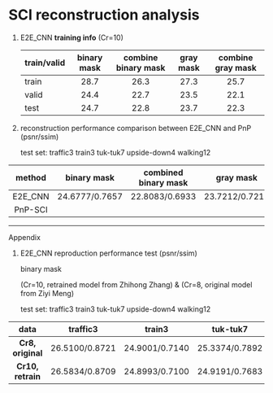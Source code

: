 # SCI reconstruction analysis

1. E2E_CNN **training info** (Cr=10)

   | train/valid | binary mask | combine binary mask | gray mask | combine gray mask |
   | ----------- | :---------: | :-----------------: | :-------: | :---------------: |
   | train       |    28.7     |        26.3         |   27.3    |       25.7        |
   | valid       |    24.4     |        22.7         |   23.5    |       22.1        |
   | test        |    24.7     |        22.8         |   23.7    |       22.3        |

   

2. reconstruction performance comparison between E2E_CNN and PnP (psnr/ssim)

   test set: traffic3  train3  tuk-tuk7  upside-down4  walking12

| method  | binary mask    | combined binary mask |   gray mask    | combined gray mask |
| :-----: | -------------- | :------------------: | :------------: | :----------------: |
| E2E_CNN | 24.6777/0.7657 |    22.8083/0.6933    | 23.7212/0.7217 |   22.3240/0.6698   |
| PnP-SCI |                |                      |                |                    |





---

Appendix

1. E2E_CNN reproduction performance test (psnr/ssim)

   binary mask

    (Cr=10, retrained model from Zhihong Zhang) & (Cr=8, original model from Ziyi Meng)

   test set: traffic3  train3  tuk-tuk7  upside-down4  walking12

|       data        |    traffic3    |     train3     |    tuk-tuk7    |  upside-down4  |   walking12    |   [average]    |
| :---------------: | :------------: | :------------: | :------------: | :------------: | :------------: | :------------: |
| **Cr8, original** | 26.5100/0.8721 | 24.9001/0.7140 | 25.3374/0.7892 | 24.2673/0.7690 | 23.6823/0.7664 | 24.9394/0.7821 |
| **Cr10, retrain** | 26.5834/0.8709 | 24.8993/0.7100 | 24.9191/0.7683 | 23.3844/0.7317 | 23.6022/0.7478 | 24.6777/0.7657 |

